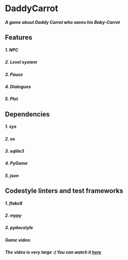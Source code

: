 # DaddyCarrot
##### A game about Daddy Carrot who saves his Baby-Carrot
## Features
##### 1. NPС
##### 2. Level system
##### 3. Pause
##### 4. Dialogues
##### 5. Plot
## Dependencies 
##### 1. sys
##### 2. os
##### 3. sqlite3
##### 4. PyGame
##### 5. json
## Codestyle linters and test frameworks
##### 1. flake8
##### 2. mypy
##### 3. pydocstyle
##### Game video:
##### The video is very large :( You can watch it [here](https://disk.yandex.ru/i/XO28lVVmDA29kw)
